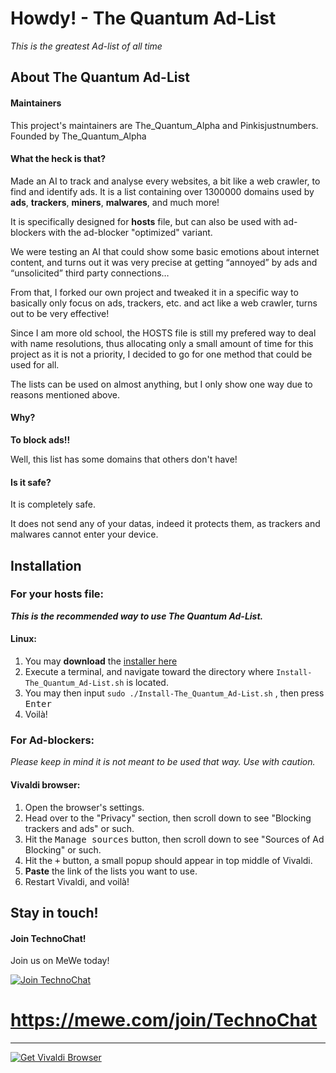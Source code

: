 # Howdy! - The Quantum Ad-List
*This is the greatest Ad-list of all time*

## About The Quantum Ad-List
#### Maintainers
This project's maintainers are The_Quantum_Alpha and Pinkisjustnumbers.
Founded by The_Quantum_Alpha

#### What the heck is that?
Made an AI to track and analyse every websites, a bit like a web crawler, to find and identify ads.
It is a list containing over 1300000 domains used by **ads**, **trackers**, **miners**, **malwares**, and much more! 

It is specifically designed for **hosts** file, but can also be used with ad-blockers with the ad-blocker "optimized" variant.

We were testing an AI that could show some basic emotions about internet content, and turns out it was very precise at getting “annoyed” by ads and “unsolicited” third party connections…

From that, I forked our own project and tweaked it in a specific way to basically only focus on ads, trackers, etc. and act like a web crawler, turns out to be very effective!

Since I am more old school, the HOSTS file is still my prefered way to deal with name resolutions, thus allocating only a small amount of time for this project as it is not a priority, I decided to go for one method that could be used for all.

The lists can be used on almost anything, but I only show one way due to reasons mentioned above.

#### Why?
**To block ads!!**

Well, this list has some domains that others don't have!

#### Is it safe?
It is completely safe. 

It does not send any of your datas, indeed it protects them, as trackers and malwares cannot enter your device. 


## Installation
### For your **hosts** file:
***This is the recommended way to use The Quantum Ad-List.***
#### Linux:
1. You may **download** the [installer here](https://gitlab.com/The_Quantum_Alpha/the-quantum-ad-list/-/raw/master/Quantum_AdList?inline=false)
2. Execute a terminal, and navigate toward the directory where `Install-The_Quantum_Ad-List.sh` is located.
3. You may then input `sudo ./Install-The_Quantum_Ad-List.sh` , then press <kbd>Enter</kbd>
4. Voilà!

### For Ad-blockers:
*Please keep in mind it is not meant to be used that way. Use with caution.*
#### Vivaldi browser:
1. Open the browser's settings.
2. Head over to the "Privacy" section, then scroll down to see "Blocking trackers and ads" or such.
3. Hit the <kbd>Manage sources</kbd> button, then scroll down to see "Sources of Ad Blocking" or such.
4. Hit the <kbd>+</kbd> button, a small popup should appear in top middle of Vivaldi. 
5. **Paste** the link of the lists you want to use.
7. Restart Vivaldi, and voilà!

## Stay in touch!
#### Join TechnoChat!
Join us on MeWe today!

<a href="https://mewe.com/join/TechnoChat"><img src="https://img.mewe.com/api/v2/group/5eab27fa87cee22e5cad5eab/public-image/5fd8115580c0a747fe56928b/1600x1600/img" alt="Join TechnoChat" style="border:0"></a>

# https://mewe.com/join/TechnoChat

***

<a href="https://vivaldi.com?pk_campaign=Banners&pk_kwd=260x80"><img src="https://vivaldi.com/buttons/files/260x80.png" alt="Get Vivaldi Browser" style="border:0"></a>
